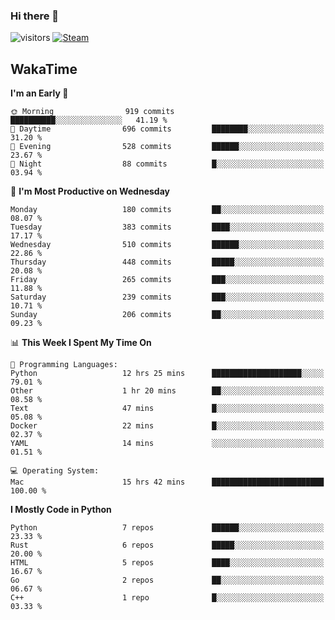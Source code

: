 ### Hi there 👋

![visitors](https://visitor-badge.glitch.me/badge?page_id=zhourunlai)
[![Steam](https://img.shields.io/badge/dynamic/json?url=https%3A%2F%2Fapi.swo.moe%2Fstats%2Fsteamgames%2F76561198285156854&query=count&color=0b1a37&label=Steam&labelColor=134375&logo=steam&suffix=+games&cacheSeconds=3600)](http://steamcommunity.com/profiles/76561198285156854)

## WakaTime
<!--START_SECTION:waka-->
**I'm an Early 🐤** 

```text
🌞 Morning                919 commits         ██████████░░░░░░░░░░░░░░░   41.19 % 
🌆 Daytime                696 commits         ████████░░░░░░░░░░░░░░░░░   31.20 % 
🌃 Evening                528 commits         ██████░░░░░░░░░░░░░░░░░░░   23.67 % 
🌙 Night                  88 commits          █░░░░░░░░░░░░░░░░░░░░░░░░   03.94 % 
```
📅 **I'm Most Productive on Wednesday** 

```text
Monday                   180 commits         ██░░░░░░░░░░░░░░░░░░░░░░░   08.07 % 
Tuesday                  383 commits         ████░░░░░░░░░░░░░░░░░░░░░   17.17 % 
Wednesday                510 commits         ██████░░░░░░░░░░░░░░░░░░░   22.86 % 
Thursday                 448 commits         █████░░░░░░░░░░░░░░░░░░░░   20.08 % 
Friday                   265 commits         ███░░░░░░░░░░░░░░░░░░░░░░   11.88 % 
Saturday                 239 commits         ███░░░░░░░░░░░░░░░░░░░░░░   10.71 % 
Sunday                   206 commits         ██░░░░░░░░░░░░░░░░░░░░░░░   09.23 % 
```


📊 **This Week I Spent My Time On** 

```text
💬 Programming Languages: 
Python                   12 hrs 25 mins      ████████████████████░░░░░   79.01 % 
Other                    1 hr 20 mins        ██░░░░░░░░░░░░░░░░░░░░░░░   08.58 % 
Text                     47 mins             █░░░░░░░░░░░░░░░░░░░░░░░░   05.08 % 
Docker                   22 mins             █░░░░░░░░░░░░░░░░░░░░░░░░   02.37 % 
YAML                     14 mins             ░░░░░░░░░░░░░░░░░░░░░░░░░   01.51 % 

💻 Operating System: 
Mac                      15 hrs 42 mins      █████████████████████████   100.00 % 
```

**I Mostly Code in Python** 

```text
Python                   7 repos             ██████░░░░░░░░░░░░░░░░░░░   23.33 % 
Rust                     6 repos             █████░░░░░░░░░░░░░░░░░░░░   20.00 % 
HTML                     5 repos             ████░░░░░░░░░░░░░░░░░░░░░   16.67 % 
Go                       2 repos             ██░░░░░░░░░░░░░░░░░░░░░░░   06.67 % 
C++                      1 repo              █░░░░░░░░░░░░░░░░░░░░░░░░   03.33 % 
```




<!--END_SECTION:waka-->
